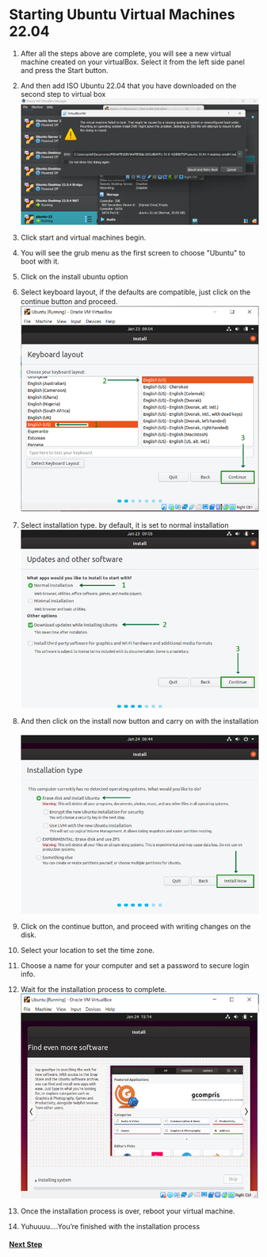 # Starting Ubuntu Virtual Machines 22.04

1. After all the steps above are complete, you will see a new virtual machine created on your virtualBox. Select it from the left side panel and press the Start button.

2. And then add ISO Ubuntu 22.04 that you have downloaded on the second step to virtual box
![ubuntu-1](img/ubuntu/ub1.png)

3. Click start and virtual machines begin.
4. You will see the grub menu as the first screen to choose "Ubuntu" to boot with it.
5. Click on the install ubuntu option
6. Select keyboard layout, if the defaults are compatible, just click on the continue button and proceed.
ㅤ![ubuntu-2](img/ubuntu/ub2.png)

7. Select installation type. by default, it is set to normal installation
ㅤ![ubuntu-3](img/ubuntu/ub3.png)

8. And then click on the install now button and carry on with the installation
ㅤ![ubuntu-4](img/ubuntu/ub4.png)

9. Click on the continue button, and proceed with writing changes on the disk.
10. Select your location to set the time zone.
11. Choose a name for your computer and set a password to secure login info.
12. Wait for the installation process to complete.
![ubuntu-5](img/ubuntu/ub5.png)

13. Once the installation process is over, reboot your virtual machine.
14. Yuhuuuu....You’re finished with the installation process

#### <a href='https://github.com/geetoor-maven/pentaho/blob/master/4_INSTALL_JAVA.md'>Next Step</a>